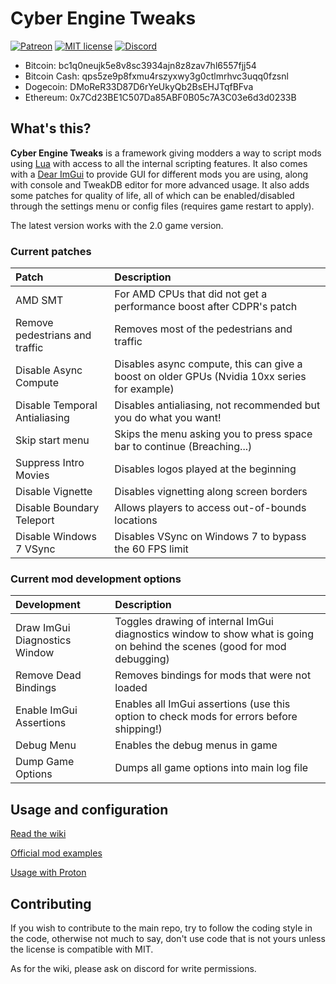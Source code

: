 # Cyber Engine Tweaks

[![Patreon](https://img.shields.io/badge/Patreon-donate-purple.svg)](https://www.patreon.com/tiltedphoques) [![MIT license](https://img.shields.io/badge/License-MIT-blue.svg)](https://lbesson.mit-license.org/) [![Discord](https://img.shields.io/discord/717692382849663036.svg?label=&logo=discord&logoColor=ffffff&color=7389D8&labelColor=6A7EC2)](https://discord.gg/Epkq79kd96)

* Bitcoin: bc1q0neujk5e8v8sc3934ajn8z8zav7hl6557fjj54
* Bitcoin Cash: qps5ze9p8fxmu4rszyxwy3g0ctlmrhvc3uqq0fzsnl
* Dogecoin: DMoReR33D87D6rYeUkyQb2BsEHJTqfBFva
* Ethereum: 0x7Cd23BE1C507Da85ABF0B05c7A3C03e6d3d0233B

## What's this?

**Cyber Engine Tweaks** is a framework giving modders a way to script mods using [Lua](https://www.lua.org/) with access to all the internal scripting features. 
It also comes with a [Dear ImGui](https://github.com/ocornut/imgui/tree/v1.82) to provide GUI for different mods you are using, along with console and TweakDB editor for more advanced usage. 
It also adds some patches for quality of life, all of which can be enabled/disabled through the settings menu or config files (requires game restart to apply).

The latest version works with the 2.0 game version.

### Current patches

| Patch      | Description     |
| :------------- | :------------------------------ |
| AMD SMT | For AMD CPUs that did not get a performance boost after CDPR's patch |
| Remove pedestrians and traffic | Removes most of the pedestrians and traffic |
| Disable Async Compute | Disables async compute, this can give a boost on older GPUs (Nvidia 10xx series for example)|
| Disable Temporal Antialiasing | Disables antialiasing, not recommended but you do what you want! |
| Skip start menu | Skips the menu asking you to press space bar to continue (Breaching...) |
| Suppress Intro Movies | Disables logos played at the beginning |
| Disable Vignette | Disables vignetting along screen borders |
| Disable Boundary Teleport | Allows players to access out-of-bounds locations |
| Disable Windows 7 VSync | Disables VSync on Windows 7 to bypass the 60 FPS limit |

### Current mod development options
| Development      | Description     |
| :------------- | :------------------------------ |
| Draw ImGui Diagnostics Window | Toggles drawing of internal ImGui diagnostics window to show what is going on behind the scenes (good for mod debugging) |
| Remove Dead Bindings | Removes bindings for mods that were not loaded |
| Enable ImGui Assertions | Enables all ImGui assertions (use this option to check mods for errors before shipping!) |
| Debug Menu | Enables the debug menus in game |
| Dump Game Options | Dumps all game options into main log file |

## Usage and configuration

[Read the wiki](https://wiki.redmodding.org/cyber-engine-tweaks/)

[Official mod examples](https://github.com/WolvenKit/cet-examples)

[Usage with Proton](https://wiki.redmodding.org/cyber-engine-tweaks/getting-started/installing/untitled)

## Contributing

If you wish to contribute to the main repo, try to follow the coding style in the code, otherwise not much to say, don't use code that is not yours unless the license is compatible with MIT.

As for the wiki, please ask on discord for write permissions.
